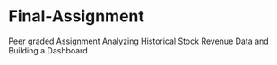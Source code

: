 # Final-Assignment
Peer graded Assignment Analyzing Historical Stock Revenue Data and Building a Dashboard
